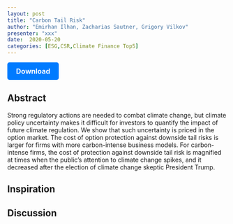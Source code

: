 ```yaml
---
layout: post
title: "Carbon Tail Risk"
author: "Emirhan Ilhan, Zacharias Sautner, Grigory Vilkov"
presenter: "xxx"
date:  2020-05-20
categories: [ESG,CSR,Climate Finance Top5]
---
```



<p>
  <a href="https://deliverypdf.ssrn.com/delivery.php?ID=283125078096103100092098107127117067025005033082061059074070065094081070107115065111126106001127041058000010102125088001121066025054009058001000113002088125099024020014042119124118016085088085116107115071000085014075064084112066107088118096092095021&EXT=pdf&INDEX=TRUE" class="button">
    Download
  </a>
</p>

<style>
  .button {
    display: inline-block;
    padding: 10px 20px;
    background-color: #007bff;
    color: #fff;
    text-decoration: none;
    border-radius: 5px;
    font-size: 16px;
    font-weight: bold;
  }
</style>

## Abstract
Strong regulatory actions are needed to combat climate change, but climate policy uncertainty makes it difficult for investors to quantify the impact of future climate regulation. We show that such uncertainty is priced in the option market. The cost of option protection against downside tail risks is larger for firms with more carbon-intense business models. For carbon-intense firms, the cost of protection against downside tail risk is magnified at times when the public’s attention to climate change spikes, and it decreased after the election of climate change skeptic President Trump.
## Inspiration




## Discussion
